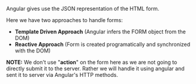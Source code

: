 Angular gives use the JSON representation of the HTML form.

Here we have two approaches to handle forms:
- **Template Driven Approach** (Angular infers the FORM object from the DOM)
- **Reactive Approach** (Form is created programatically and synchronized with the DOM)

**NOTE:** We don't use "**action**" on the form here as we are not going to directly submit it to the server.
Rather we will handle it using angular and sent it to server via Angular's HTTP methods.
